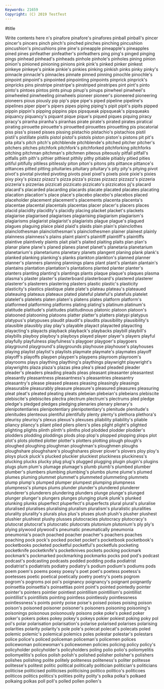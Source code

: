 ```yaml
---
Keywords: 21659
Copyright: (C) 2019 TestTest
---
```


#title

Write contents here
n's
pinafore pinafore's pinafores pinball pinball's pincer pincer's pincers pinch pinch's
pinched pinches pinching pincushion pincushion's pincushions pine pine's pineapple pineapple's
pineapples pined pines pinfeather pinfeather's pinfeathers ping ping's pinged pinging
pings pinhead pinhead's pinheads pinhole pinhole's pinholes pining pinion pinion's
pinioned pinioning pinions pink pink's pinked pinker pinkest pinkeye pinkeye's
pinkie pinkie's pinkies pinking pinkish pinks pinky pinky's pinnacle pinnacle's
pinnacles pinnate pinned pinning pinochle pinochle's pinpoint pinpoint's pinpointed pinpointing
pinpoints pinprick pinprick's pinpricks pins pinstripe pinstripe's pinstriped pinstripes pint
pint's pinto pinto's pintoes pintos pints pinup pinup's pinups pinwheel
pinwheel's pinwheeled pinwheeling pinwheels pioneer pioneer's pioneered pioneering pioneers pious
piously pip pip's pipe pipe's piped pipeline pipeline's pipelines piper
piper's pipers pipes piping piping's pipit pipit's pipits pipped pippin
pippin's pipping pippins pips pipsqueak pipsqueak's pipsqueaks piquancy piquancy's piquant
pique pique's piqued piques piquing piracy piracy's piranha piranha's piranhas
pirate pirate's pirated pirates piratical pirating pirouette pirouette's pirouetted pirouettes
pirouetting pis piscatorial piss piss's pissed pisses pissing pistachio pistachio's
pistachios pistil pistil's pistillate pistils pistol pistol's pistols piston piston's
pistons pit pit's pita pita's pitch pitch's pitchblende pitchblende's pitched
pitcher pitcher's pitchers pitches pitchfork pitchfork's pitchforked pitchforking pitchforks pitching
pitchman pitchman's pitchmen piteous piteously pitfall pitfall's pitfalls pith pith's
pithier pithiest pithily pithy pitiable pitiably pitied pities pitiful pitifully
pitiless pitilessly piton piton's pitons pits pittance pittance's pittances pitted
pitting pituitaries pituitary pituitary's pity pity's pitying pivot pivot's pivotal
pivoted pivoting pivots pixel pixel's pixels pixie pixie's pixies pixy
pixy's pizazz pizazz's pizza pizza's pizzas pizzazz pizzazz's pizzeria pizzeria's
pizzerias pizzicati pizzicato pizzicato's pizzicatos pj's placard placard's placarded placarding
placards placate placated placates placating placation placation's place place's placebo
placebo's placebos placed placeholder placement placement's placements placenta placenta's placentae
placental placentals placentas placer placer's placers places placid placidity placidity's
placidly placing placket placket's plackets plagiarise plagiarised plagiarises plagiarising plagiarism
plagiarism's plagiarisms plagiarist plagiarist's plagiarists plague plague's plagued plagues plaguing
plaice plaid plaid's plaids plain plain's plainclothes plainclothesman plainclothesman's plainclothesmen
plainer plainest plainly plainness plainness's plains plaint plaint's plaintiff plaintiff's
plaintiffs plaintive plaintively plaints plait plait's plaited plaiting plaits plan
plan's planar plane plane's planed planes planet planet's planetaria planetarium
planetarium's planetariums planetary planets plangent planing plank plank's planked planking
planking's planks plankton plankton's planned planner planner's planners planning plannings
plans plant plant's plantain plantain's plantains plantation plantation's plantations planted
planter planter's planters planting planting's plantings plants plaque plaque's plaques
plasma plasma's plaster plaster's plasterboard plasterboard's plastered plasterer plasterer's plasterers
plastering plasters plastic plastic's plasticity plasticity's plastics plastique plate plate's
plateau plateau's plateaued plateauing plateaus plateaux plated plateful plateful's platefuls
platelet platelet's platelets platen platen's platens plates platform platform's platformed
platforming platforms plating plating's platinum platinum's platitude platitude's platitudes platitudinous
platonic platoon platoon's platooned platooning platoons platter platter's platters platypi
platypus platypus's platypuses plaudit plaudit's plaudits plausibility plausibility's plausible plausibly
play play's playable playact playacted playacting playacting's playacts playback playback's
playbacks playbill playbill's playbills playboy playboy's playboys played player player's
players playful playfully playfulness playfulness's playgoer playgoer's playgoers playground playground's
playgrounds playhouse playhouse's playhouses playing playlist playlist's playlists playmate playmate's
playmates playoff playoff's playoffs playpen playpen's playpens playroom playroom's playrooms
plays plaything plaything's playthings playwright playwright's playwrights plaza plaza's plazas
plea plea's plead pleaded pleader pleader's pleaders pleading pleads pleas
pleasant pleasanter pleasantest pleasantly pleasantness pleasantness's pleasantries pleasantry pleasantry's please
pleased pleases pleasing pleasingly pleasings pleasurable pleasurably pleasure pleasure's pleasured
pleasures pleasuring pleat pleat's pleated pleating pleats plebeian plebeian's plebeians
plebiscite plebiscite's plebiscites plectra plectrum plectrum's plectrums pled pledge pledge's
pledged pledges pledging plenaries plenary plenary's plenipotentiaries plenipotentiary plenipotentiary's plenitude
plenitude's plenitudes plenteous plentiful plentifully plenty plenty's plethora plethora's pleurisy
pleurisy's plexus plexus's plexuses pliability pliability's pliable pliancy pliancy's pliant
plied pliers pliers's plies plight plight's plighted plighting plights plinth
plinth's plinths plod plodded plodder plodder's plodders plodding ploddings plods
plop plop's plopped plopping plops plot plot's plots plotted plotter
plotter's plotters plotting plough plough's ploughed ploughing ploughman ploughman's ploughmen
ploughs ploughshare ploughshare's ploughshares plover plover's plovers ploy ploy's ploys
pluck pluck's plucked pluckier pluckiest pluckiness pluckiness's plucking plucks plucky
plug plug's plugged plugging plugin plugin's plugins plugs plum plum's
plumage plumage's plumb plumb's plumbed plumber plumber's plumbers plumbing plumbing's
plumbs plume plume's plumed plumes pluming plummet plummet's plummeted plummeting
plummets plump plump's plumped plumper plumpest plumping plumpness plumpness's plumps
plums plunder plunder's plundered plunderer plunderer's plunderers plundering plunders plunge
plunge's plunged plunger plunger's plungers plunges plunging plunk plunk's plunked
plunking plunks pluperfect pluperfect's pluperfects plural plural's pluralise pluralised pluralises
pluralising pluralism pluralism's pluralistic pluralities plurality plurality's plurals plus plus's
pluses plush plush's plusher plushest plushier plushiest plushy plusses plutocracies
plutocracy plutocracy's plutocrat plutocrat's plutocratic plutocrats plutonium plutonium's ply ply's
plying plywood plywood's pneumatic pneumatically pneumonia pneumonia's poach poached poacher
poacher's poachers poaches poaching pock pock's pocked pocket pocket's pocketbook
pocketbook's pocketbooks pocketed pocketful pocketful's pocketfuls pocketing pocketknife pocketknife's pocketknives
pockets pocking pockmark pockmark's pockmarked pockmarking pockmarks pocks pod pod's
podcast podcast's podcasting podcasts podded podding podia podiatrist podiatrist's podiatrists
podiatry podiatry's podium podium's podiums pods poem poem's poems poesy
poesy's poet poet's poetess poetess's poetesses poetic poetical poetically poetry
poetry's poets pogrom pogrom's pogroms poi poi's poignancy poignancy's poignant
poignantly poinsettia poinsettia's poinsettias point point's pointed pointedly pointer pointer's
pointers pointier pointiest pointillism pointillism's pointillist pointillist's pointillists pointing pointless
pointlessly pointlessness pointlessness's points pointy poise poise's poised poises poising
poison poison's poisoned poisoner poisoner's poisoners poisoning poisoning's poisonings poisonous
poisonously poisons poke poke's poked poker poker's pokers pokes pokey
pokey's pokeys pokier pokiest poking poky pol pol's polar polarisation
polarisation's polarise polarised polarises polarising polarities polarity polarity's pole pole's
polecat polecat's polecats poled polemic polemic's polemical polemics poles polestar
polestar's polestars police police's policed policeman policeman's policemen polices policewoman
policewoman's policewomen policies policing policy policy's policyholder policyholder's policyholders poling
polio polio's poliomyelitis poliomyelitis's polios polish polish's polished polisher polisher's
polishers polishes polishing polite politely politeness politeness's politer politesse politesse's
politest politic political politically politician politician's politicians politicise politicised politicises
politicising politico politico's politicoes politicos politics politics's polities polity polity's
polka polka's polkaed polkaing polkas poll poll's polled pollen pollen's
